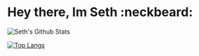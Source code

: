 # Hey there, Im Seth :neckbeard:
                      

![Seth's Github Stats](https://github-readme-stats.vercel.app/api?username=Medeirosseth&show_icons=true&theme=default)


[![Top Langs](https://github-readme-stats.vercel.app/api/top-langs/?username=Medeirosseth&layout=compact)](https://github.com/anuraghazra/github-readme-stats)
